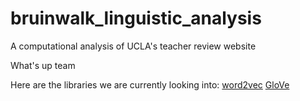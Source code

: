 # bruinwalk_linguistic_analysis
A computational analysis of UCLA's teacher review website

What's up team 

Here are the libraries we are currently looking into: 
[word2vec](https://radimrehurek.com/gensim/models/word2vec.html)
[GloVe](https://nlp.stanford.edu/projects/glove/)

